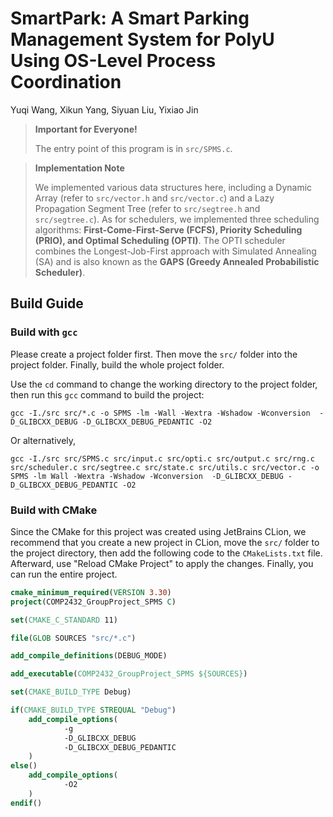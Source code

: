 # SmartPark: A Smart Parking Management System for PolyU Using OS-Level Process Coordination

Yuqi Wang, Xikun Yang, Siyuan Liu, Yixiao Jin

> **Important for Everyone!**
> 
> The entry point of this program is in `src/SPMS.c`.

> **Implementation Note**
> 
> We implemented various data structures here, including a Dynamic Array (refer to `src/vector.h` and `src/vector.c`) and a Lazy Propagation Segment Tree (refer to `src/segtree.h` and `src/segtree.c`). As for schedulers, we implemented three scheduling algorithms: **First-Come-First-Serve (FCFS), Priority Scheduling (PRIO), and Optimal Scheduling (OPTI)**. The OPTI scheduler combines the Longest-Job-First approach with Simulated Annealing (SA) and is also known as the **GAPS (Greedy Annealed Probabilistic Scheduler)**.

## Build Guide

### Build with `gcc`
Please create a project folder first. Then move the `src/` folder into the project folder. Finally, build the whole project folder. 

Use the `cd` command to change the working directory to the project folder, then run this `gcc` command to build the project:
```shell
gcc -I./src src/*.c -o SPMS -lm -Wall -Wextra -Wshadow -Wconversion  -D_GLIBCXX_DEBUG -D_GLIBCXX_DEBUG_PEDANTIC -O2
```

Or alternatively,

```shell
gcc -I./src src/SPMS.c src/input.c src/opti.c src/output.c src/rng.c src/scheduler.c src/segtree.c src/state.c src/utils.c src/vector.c -o SPMS -lm Wall -Wextra -Wshadow -Wconversion  -D_GLIBCXX_DEBUG -D_GLIBCXX_DEBUG_PEDANTIC -O2
```

### Build with CMake

Since the CMake for this project was created using JetBrains CLion, we recommend that you create a new project in CLion, move the `src/` folder to the project directory, then add the following code to the `CMakeLists.txt` file. Afterward, use "Reload CMake Project" to apply the changes. Finally, you can run the entire project.

```CMake
cmake_minimum_required(VERSION 3.30)
project(COMP2432_GroupProject_SPMS C)

set(CMAKE_C_STANDARD 11)

file(GLOB SOURCES "src/*.c")

add_compile_definitions(DEBUG_MODE)

add_executable(COMP2432_GroupProject_SPMS ${SOURCES})

set(CMAKE_BUILD_TYPE Debug)

if(CMAKE_BUILD_TYPE STREQUAL "Debug")
    add_compile_options(
            -g
            -D_GLIBCXX_DEBUG
            -D_GLIBCXX_DEBUG_PEDANTIC
    )
else()
    add_compile_options(
            -O2
    )
endif()
```
